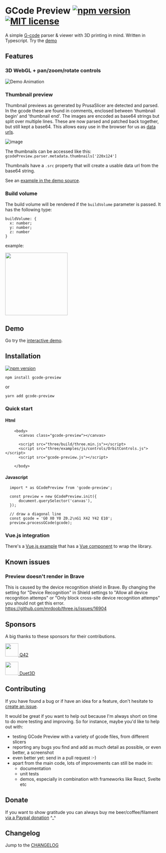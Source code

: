 # GCode Preview [![npm version](http://img.shields.io/npm/v/gcode-preview.svg?style=flat)](https://npmjs.org/package/gcode-preview "View this project on npm") [![MIT license](http://img.shields.io/badge/license-MIT-brightgreen.svg)](http://opensource.org/licenses/MIT)
A simple [G-code](https://en.wikipedia.org/wiki/G-code) parser & viewer with 3D printing in mind. Written in Typescript. Try the [demo](https://gcode-preview.web.app/)

## Features

### 3D WebGL + pan/zoom/rotate controls
![Demo Animation](../assets/benchy.gif?raw=true)

### Thumbnail preview
Thumbnail previews as generated by PrusaSlicer are detected and parsed. In the gcode these are found in comments, enclosed between 'thumbnail begin' and 'thumbnail end'. The images are encoded as base64 strings but split over multiple lines. These are now parsed and patched back together, but still kept a base64. This allows easy use in the browser for us as [data urls](https://developer.mozilla.org/en-US/docs/Web/HTTP/Basics_of_HTTP/Data_URIs).

![image](https://user-images.githubusercontent.com/461650/133330840-d11e4681-e265-45d0-b1d9-633ef285d972.png)

The thumbnails can be accessed like this: 
`gcodePreview.parser.metadata.thumbnails['220x124']`

Thumbnails have a `.src` property that will create a usable data url from the base64 string.

See an [example in the demo source](https://github.com/remcoder/gcode-preview/blob/v2.5.0/demo/demo.js#L190-L204).

### Build volume
The build volume will be rendered if the `buildVolume` parameter is passed. It has the following type: 
```
buildVolume: { 
  x: number; 
  y: number; 
  z: number
}
```

example:

<img src='https://user-images.githubusercontent.com/461650/103179898-c014a100-4890-11eb-8a25-13415c26f0f4.png' width=200>

## Demo
Go try the [interactive demo](https://gcode-preview.web.app/).


## Installation
[![npm version](http://img.shields.io/npm/v/gcode-preview.svg?style=flat)](https://npmjs.org/package/gcode-preview "View this project on npm") 

 `npm install gcode-preview`

or

`yarn add gcode-preview`


### Quick start

#### Html
```
    <body>
      <canvas class="gcode-preview"></canvas>
      
      <script src="three/build/three.min.js"></script>
      <script src="three/examples/js/controls/OrbitControls.js"></script>
      <script src="gcode-preview.js"></script>

    </body>
```

#### Javascript
```  
  import * as GCodePreview from 'gcode-preview';

  const preview = new GCodePreview.init({
      document.querySelector('canvas'),
  });
  
  // draw a diagonal line
  const gcode = 'G0 X0 Y0 Z0.2\nG1 X42 Y42 E10';
  preview.processGCode(gcode);
```

### Vue.js integration
There's a [Vue.js example](https://github.com/remcoder/gcode-preview/tree/develop/vue-demo) that has a [Vue component](https://github.com/remcoder/gcode-preview/blob/develop/vue-demo/src/components/GCodePreview.vue) to wrap the library.

## Known issues
### Preview doesn't render in Brave
This is caused by the device recognition shield in Brave. By changing the setting for "Device Recognition" in Shield settings to "Allow all device recognition attemps" or "Only block cross-site device recognition attemps" you should not get this error.
https://github.com/mrdoob/three.js/issues/16904

## Sponsors

A big thanks to these sponsors for their contributions. 

[<img width=42 src="http://logo.q42.com/q42-logo.svg" /> Q42 ](http://q42.com)

[<img width=42 src="https://www.duet3d.com/image/catalog/logo/50_blue_wifi.png"> Duet3D](https://www.duet3d.com/)

## Contributing
If you have found a bug or if have an idea for a feature, don't hesitate to [create an issue](https://github.com/remcoder/gcode-preview/issues/new).

It would be great if you want to help out because I'm always short on time to do more testing and improving. So for instance, maybe you'd like to help out with:
 - testing GCode Preview with a variety of gcode files, from different slicers
 - reporting any bugs you find and add as much detail as possible, or even better, a screenshot
 - even better yet: send in a pull request :-)
 - apart from the main code, lots of improvements can still be made in:
   - documentation
   - unit tests
   - demos, especially in combination with frameworks like React, Svelte etc

## Donate
If you want to show gratitude you can always buy me beer/coffee/filament 
[via a Paypal donation](https://www.paypal.com/paypalme/my/profile ) ^_^

## Changelog
Jump to the [CHANGELOG](CHANGELOG.md)
